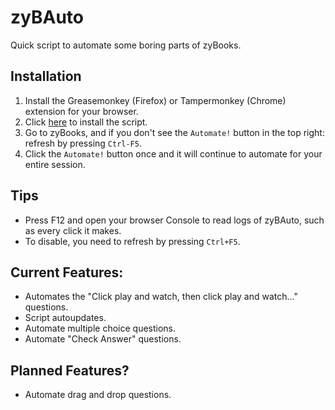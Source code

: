 # zyBAuto
Quick script to automate some boring parts of zyBooks.

## Installation
1. Install the Greasemonkey (Firefox) or Tampermonkey (Chrome) extension for your browser.
2. Click [here](https://github.com/Evanito/zyBAuto/raw/master/zyBAuto.user.js) to install the script.
3. Go to zyBooks, and if you don't see the `Automate!` button in the top right: refresh by pressing `Ctrl-F5`.
4. Click the `Automate!` button once and it will continue to automate for your entire session. 

## Tips
- Press F12 and open your browser Console to read logs of zyBAuto, such as every click it makes.
- To disable, you need to refresh by pressing `Ctrl+F5`.

## Current Features:
- Automates the "Click play and watch, then click play and watch..." questions.
- Script autoupdates.
- Automate multiple choice questions.
- Automate "Check Answer" questions.

## Planned Features?
- Automate drag and drop questions.
